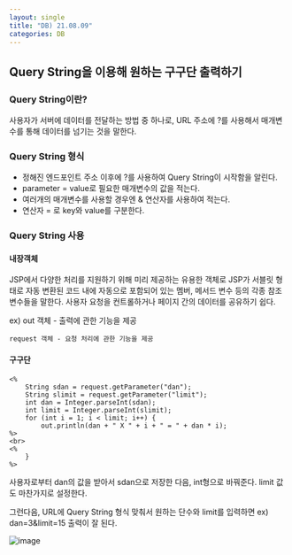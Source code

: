 ```yaml
---
layout: single
title: "DB) 21.08.09"
categories: DB
---
```

## Query String을 이용해 원하는 구구단 출력하기

### Query String이란?

사용자가 서버에 데이터를 전달하는 방법 중 하나로, URL 주소에 ?를 사용해서 매개변수를 통해 데이터를 넘기는 것을 말한다.

### Query String 형식
+ 정해진 엔드포인트 주소 이후에 ?를 사용하여 Query String이 시작함을 알린다.
+ parameter = value로 필요한 매개변수의 값을 적는다.
+ 여러개의 매개변수를 사용할 경우엔 & 연산자를 사용하여 적는다.
+ 연산자 = 로 key와 value를 구분한다.

### Query String 사용

#### 내장객체

JSP에서 다양한 처리를 지원하기 위해 미리 제공하는 유용한 객체로 JSP가 서블릿 형태로 자동 변환된 코드 내에 자동으로 포함되어 있는 멤버, 메서드 변수 등의 각종 참조 변수들을 말한다. 사용자 요청을 컨트롤하거나 페이지 간의 데이터를 공유하기 쉽다.

ex) out 객체 - 출력에 관한 기능을 제공

    request 객체 - 요청 처리에 관한 기능을 제공

#### 구구단
```
<%
	String sdan = request.getParameter("dan");
	String slimit = request.getParameter("limit");
	int dan = Integer.parseInt(sdan);
	int limit = Integer.parseInt(slimit);
	for (int i = 1; i < limit; i++) {
		out.println(dan + " X " + i + " = " + dan * i);
%>
<br>
<%
	}
%>
```

사용자로부터 dan의 값을 받아서 sdan으로 저장한 다음, int형으로 바꿔준다. limit 값도 마찬가지로 설정한다.

그런다음, URL에 Query String 형식 맞춰서 원하는 단수와 limit를 입력하면 ex) dan=3&limit=15 출력이 잘 된다.

![image](https://user-images.githubusercontent.com/52832956/128656574-137f2e42-6068-4a8f-86b0-84d6707b7aa6.png)


